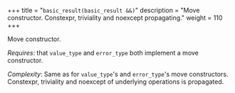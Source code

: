 +++
title = "`basic_result(basic_result &&)`"
description = "Move constructor. Constexpr, triviality and noexcept propagating."
weight = 110
+++

Move constructor.

*Requires*: that `value_type` and `error_type` both implement a move constructor.

*Complexity*: Same as for `value_type`'s and `error_type`'s move constructors. Constexpr, triviality and noexcept of underlying operations is propagated.